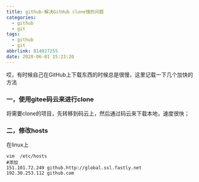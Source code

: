 ```yaml
---
title: github-解决GitHub clone慢的问题
categories:
  - github
  - git
tags:
  - github
  - git
abbrlink: 814027255
date: 2020-06-01 15:23:20
---
```


哎，有时候自己在GitHub上下载东西的时候总是很慢，这里记载一下几个加快的方法



### 一，使用gitee码云来进行clone

将需要clone的项目，先转移到码云上，然后通过码云来下载本地，速度很快；



### 二，修改hosts

在linux上 

~~~
vim  /etc/hosts
#添加
151.101.72.249 github.http://global.ssl.fastly.net
192.30.253.112 github.com
~~~

